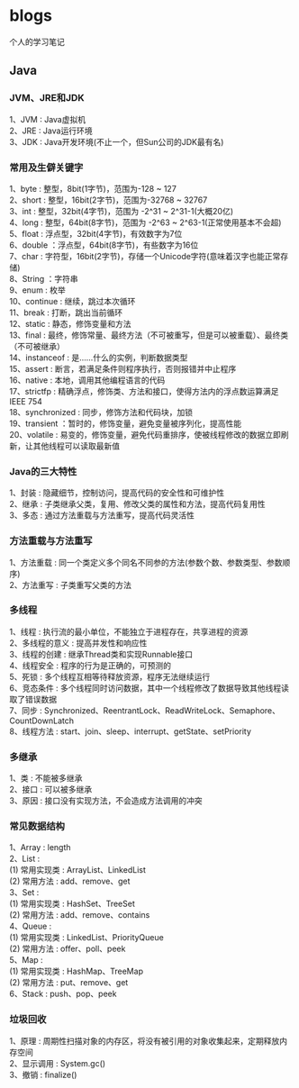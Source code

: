 # blogs  
个人的学习笔记  

## Java
### JVM、JRE和JDK  
1、JVM : Java虚拟机  
2、JRE : Java运行环境  
3、JDK : Java开发环境(不止一个，但Sun公司的JDK最有名)

### 常用及生僻关键字  
1、byte : 整型，8bit(1字节)，范围为-128 ~ 127  
2、short : 整型，16bit(2字节)，范围为-32768 ~ 32767  
3、int : 整型，32bit(4字节)，范围为 -2^31 ~ 2^31-1(大概20亿)  
4、long : 整型，64bit(8字节)，范围为 -2^63 ~ 2^63-1(正常使用基本不会超)  
5、float : 浮点型，32bit(4字节)，有效数字为7位  
6、double ：浮点型，64bit(8字节)，有些数字为16位  
7、char : 字符型，16bit(2字节)，存储一个Unicode字符(意味着汉字也能正常存储)  
8、String ：字符串  
9、enum : 枚举  
10、continue : 继续，跳过本次循环  
11、break : 打断，跳出当前循环  
12、static : 静态，修饰变量和方法  
13、final : 最终，修饰常量、最终方法（不可被重写，但是可以被重载）、最终类（不可被继承）  
14、instanceof : 是……什么的实例，判断数据类型  
15、assert : 断言，若满足条件则程序执行，否则报错并中止程序  
16、native : 本地，调用其他编程语言的代码  
17、strictfp : 精确浮点，修饰类、方法和接口，使得方法内的浮点数运算满足 IEEE 754   
18、synchronized : 同步，修饰方法和代码块，加锁  
19、transient ：暂时的，修饰变量，避免变量被序列化，提高性能   
20、volatile : 易变的，修饰变量，避免代码重排序，使被线程修改的数据立即刷新，让其他线程可以读取最新值

### Java的三大特性  
1、封装 : 隐藏细节，控制访问，提高代码的安全性和可维护性  
2、继承 : 子类继承父类，复用、修改父类的属性和方法，提高代码复用性  
3、多态 : 通过方法重载与方法重写，提高代码灵活性  

### 方法重载与方法重写  
1、方法重载 : 同一个类定义多个同名不同参的方法(参数个数、参数类型、参数顺序)  
2、方法重写 : 子类重写父类的方法

### 多线程  
1、线程 : 执行流的最小单位，不能独立于进程存在，共享进程的资源  
2、多线程的意义 : 提高并发性和响应性  
3、线程的创建 : 继承Thread类和实现Runnable接口  
4、线程安全 : 程序的行为是正确的，可预测的  
5、死锁 : 多个线程互相等待释放资源，程序无法继续运行  
6、竞态条件 : 多个线程同时访问数据，其中一个线程修改了数据导致其他线程读取了错误数据  
7、同步 : Synchronized、ReentrantLock、ReadWriteLock、Semaphore、CountDownLatch  
8、线程方法 : start、join、sleep、interrupt、getState、setPriority

### 多继承  
1、类 : 不能被多继承  
2、接口 : 可以被多继承  
3、原因 : 接口没有实现方法，不会造成方法调用的冲突

### 常见数据结构  
1、Array : length  
2、List :   
(1) 常用实现类 : ArrayList、LinkedList    
(2) 常用方法 : add、remove、get    
3、Set :   
(1) 常用实现类 : HashSet、TreeSet   
(2) 常用方法 : add、remove、contains     
4、Queue :  
(1) 常用实现类 : LinkedList、PriorityQueue    
(2) 常用方法 : offer、poll、peek   
5、Map :  
(1) 常用实现类 : HashMap、TreeMap    
(2) 常用方法 : put、remove、get   
6、Stack : push、pop、peek

### 垃圾回收  
1、原理 : 周期性扫描对象的内存区，将没有被引用的对象收集起来，定期释放内存空间  
2、显示调用 : System.gc()  
3、撤销 : finalize()  
